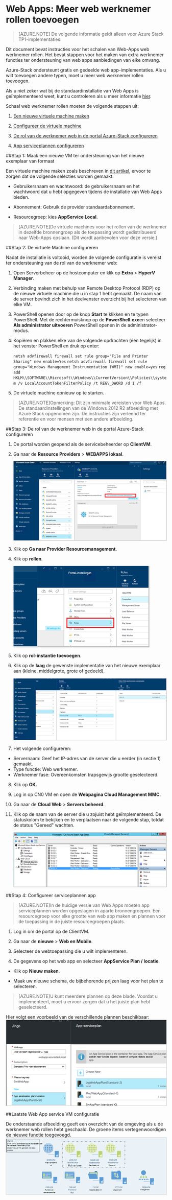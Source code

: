 <properties
    pageTitle="Web-Web-Apps toe te voegen meer rollen werknemer | Microsoft Azure"
    description="Gedetailleerde richtsnoeren voor schalen Azure Stack Web App"
    services="azure-stack"
    documentationCenter=""
    authors="kathm"
    manager="slinehan"
    editor=""/>

<tags
    ms.service="azure-stack"
    ms.workload="app-service"
    ms.tgt_pltfrm="na"
    ms.devlang="na"
    ms.topic="article"
    ms.date="09/26/2016"
    ms.author="kathm"/>

#   <a name="web-apps-adding-more-web-worker-roles"></a>Web Apps: Meer web werknemer rollen toevoegen

> [AZURE.NOTE] De volgende informatie geldt alleen voor Azure Stack TP1-implementaties.

Dit document bevat instructies voor het schalen van Web-Apps web werknemer rollen. Het bevat stappen voor het maken van extra werknemer functies ter ondersteuning van web apps aanbiedingen van elke omvang.

Azure-Stack ondersteunt gratis en gedeelde web app-implementaties. Als u wilt toevoegen andere typen, moet u meer web werknemer rollen toevoegen.

Als u niet zeker wat bij de standaardinstallatie van Web Apps is geïmplementeerd weet, kunt u controleren als u meer informatie [hier](azure-stack-webapps-overview.md).

Schaal web werknemer rollen moeten de volgende stappen uit:

1.  [Een nieuwe virtuele machine maken](#step-1-create-a-new-vm-to-support-the-new-instance-size)

2.  [Configureer de virtuele machine](#step-2-configure-the-virtual-machine)

3.  [De rol van de werknemer web in de portal Azure-Stack configureren](#step-3-configure-the-web-worker-role-in-the-azure-stack-portal)

4.  [App serviceplannen configureren](#step-4-configure-app-service-plans)

##<a name="step-1-create-a-new-vm-to-support-the-new-instance-size"></a>Stap 1: Maak een nieuwe VM ter ondersteuning van het nieuwe exemplaar van formaat

Een virtuele machine maken zoals beschreven in [dit artikel](azure-stack-provision-vm.md), ervoor te zorgen dat de volgende selecties worden gemaakt:

 - Gebruikersnaam en wachtwoord: de gebruikersnaam en het wachtwoord dat u hebt opgegeven tijdens de installatie van Web Apps bieden.

 - Abonnement: Gebruik de provider standaardabonnement.

 - Resourcegroep: kies **AppService Local**.

> [AZURE.NOTE]De virtuele machines voor het rollen van de werknemer in dezelfde bronnengroep als de toepassing wordt gedistribueerd naar Web-Apps opslaan. (Dit wordt aanbevolen voor deze versie.)

##<a name="step-2-configure-the-virtual-machine"></a>Stap 2: De virtuele Machine configureren

Nadat de installatie is voltooid, worden de volgende configuratie is vereist ter ondersteuning van de rol van de werknemer web:

1.  Open Serverbeheer op de hostcomputer en klik op **Extra** &gt; **HyperV Manager**.

2.  Verbinding maken met behulp van Remote Desktop Protocol (RDP) op de nieuwe virtuele machine die u in stap 1 hebt gemaakt. De naam van de server bevindt zich in het deelvenster overzicht bij het selecteren van elke VM.

3.  PowerShell openen door op de knop **Start** te klikken en te typen PowerShell. Met de rechtermuisknop op de **PowerShell.exe**en selecteer **Als administrator uitvoeren** PowerShell openen in de administrator-modus.

4.  Kopiëren en plakken elke van de volgende opdrachten (één tegelijk) in het venster PowerShell en druk op enter:

    ```netsh advfirewall firewall set rule group="File and Printer Sharing" new enable=Yes```
    ```netsh advfirewall firewall set rule group="Windows Management Instrumentation (WMI)" new enable=yes```
    ```reg add HKLM\\SOFTWARE\\Microsoft\\Windows\\CurrentVersion\\Policies\\system /v LocalAccountTokenFilterPolicy /t REG\_DWORD /d 1 /f```

5.  De virtuele machine opnieuw op te starten.

> [AZURE.NOTE]Opmerking: Dit zijn minimale vereisten voor Web Apps. De standaardinstellingen van de Windows 2012 R2 afbeelding met Azure Stack opgenomen zijn. De instructies zijn verleend ter referentie en voor mensen met een andere afbeelding.

##<a name="step-3-configure-the-web-worker-role-in-the-azure-stack-portal"></a>Stap 3: De rol van de werknemer web in de portal Azure-Stack configureren

1.  De portal worden geopend als de servicebeheerder op **ClientVM**.

2.  Ga naar de **Resource Providers** &gt; **WEBAPPS lokaal**.

    ![](media/azure-stack-webapp-add-worker-roles/WebApp-ResourceMgmt.png)
 
3.  Klik op **Ga naar Provider Resourcemanagement**.

4.  Klik op **rollen**.

    ![](media/azure-stack-webapp-add-worker-roles/WebApp-Roles.png)
 
5.  Klik op **rol-instantie toevoegen**.

6.  Klik op de **laag** de gewenste implementatie van het nieuwe exemplaar aan (kleine, middelgrote, grote of gedeeld).

    ![](media/azure-stack-webapp-add-worker-roles/WebApp-Tiers.png)
 
7.  Het volgende configureren:
 - Servernaam: Geef het IP-adres van de server die u eerder (in sectie 1) gemaakt.
 - Type functie: Web werknemer.
 - Werknemer fase: Overeenkomsten trapsgewijs grootte geselecteerd.

8. Klik op **OK.**

9. Log in op CN0 VM en open de **Webpagina Cloud Management MMC**.

10. Ga naar de **Cloud Web** &gt; **Servers beheerd**.

11. Klik op de naam van de server die u zojuist hebt geïmplementeerd. De statuskolom te bekijken en te verplaatsen naar de volgende stap, totdat de status "Gereed" wachten.

    ![](media/azure-stack-webapp-add-worker-roles/webappmgmtconsole.png)

##<a name="step-4-configure-app-service-plans"></a>Stap 4: Configureer serviceplannen app

> [AZURE.NOTE]In de huidige versie van Web Apps moeten app serviceplannen worden opgeslagen in aparte bronnengroepen. Een resourcegroep voor elke grootte van web app maken en plannen voor de toepassing in de juiste resourcegroepen plaats.

1.  Log in om de portal op de ClientVM.

2.  Ga naar de **nieuwe** &gt; **Web en Mobile**.

3.  Selecteer de webtoepassing die u wilt implementeren.

4.  De gegevens op het web app en selecteer **AppService Plan / locatie**.

-   Klik op **Nieuw maken**.

-   Maak uw nieuwe schema, de bijbehorende prijzen laag voor het plan te selecteren.

> [AZURE.NOTE]U kunt meerdere plannen op deze blade. Voordat u implementeert, moet u ervoor zorgen dat u het juiste plan hebt geselecteerd.

Hier volgt een voorbeeld van de verschillende plannen beschikbaar:    ![](media/azure-stack-webapp-add-worker-roles/WebApp-Plans.png)

##<a name="final-web-app-service-vm-configuration"></a>Laatste Web App service VM configuratie

De onderstaande afbeelding geeft een overzicht van de omgeving als u de werknemer web rollen hebt geschaald. De groene items vertegenwoordigen de nieuwe functie toegevoegd.
    ![](media/azure-stack-webapp-add-worker-roles/WebAppsWWRoles.png)
